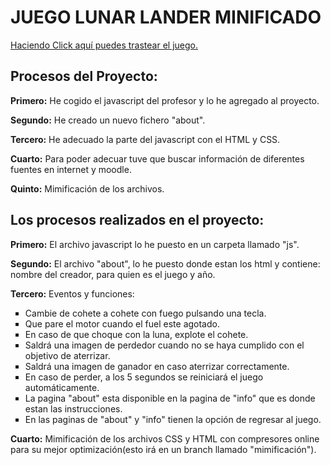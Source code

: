 <h1>JUEGO LUNAR LANDER MINIFICADO</h1>
<a href="https://rawgit.com/jordanfast/LunarLander4/Mimificaci%C3%B3n/indexmini.html">Haciendo Click aquí puedes trastear el juego.</a>
<h2>Procesos del Proyecto:</h2>
  <p><b>Primero:</b> He cogido el javascript del profesor y lo he agregado al proyecto. </p>
  <p><b>Segundo:</b> He creado un nuevo fichero "about". </p>
  <p><b>Tercero:</b> He adecuado la parte del javascript con el HTML y CSS.</p>
  <p><b>Cuarto:</b> Para poder adecuar tuve que buscar información de diferentes fuentes en internet y moodle. </p>
  <p><b>Quinto:</b> Mimificación de los archivos.</p>
<h2>Los procesos realizados en el proyecto:</h2>
  <p><b>Primero:</b> El archivo javascript lo he puesto en un carpeta llamado "js".</p>
  <p><b>Segundo:</b> El archivo "about", lo he puesto donde estan los html y contiene: nombre del creador, para quien es el juego y año.   </p>
 <p><b>Tercero:</b> Eventos y funciones:
   <ul>
      <li type="square">Cambie de cohete a cohete con fuego pulsando una tecla.</li>
      <li type="square">Que pare el motor cuando el fuel este agotado.</li>
      <li type="square">En caso de que choque con la luna, explote el cohete.</li>
      <li type="square">Saldrá una imagen de perdedor cuando no se haya cumplido con el objetivo de aterrizar.</li>
      <li type="square">Saldrá una imagen de ganador en caso aterrizar correctamente.</li>
      <li type="square">En caso de perder, a los 5 segundos se reiniciará el juego automáticamente.</li>
      <li type="square">La pagina "about" esta disponible en la pagina de "info" que es donde estan las instrucciones.</li>
      <li type="square">En las paginas de "about" y "info" tienen la opción de regresar al juego.</li>
    </ul>
 </p>
<p><b>Cuarto:</b> Mimificación de los archivos CSS y HTML con compresores online para su mejor optimización(esto irá en un branch llamado "mimificación").</p>
